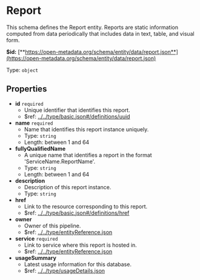# Report

This schema defines the Report entity. Reports are static information computed from data periodically that includes data in text, table, and visual form.

**$id:** [**https://open-metadata.org/schema/entity/data/report.json**](https://open-metadata.org/schema/entity/data/report.json)

Type: `object`

## Properties

* **id** `required`
  * Unique identifier that identifies this report.
  * $ref: [../../type/basic.json\#/definitions/uuid](../types/basic.md#types-definitions-in-this-schema)
* **name** `required`
  * Name that identifies this report instance uniquely.
  * Type: `string`
  * Length: between 1 and 64
* **fullyQualifiedName**
  * A unique name that identifies a report in the format 'ServiceName.ReportName'.
  * Type: `string`
  * Length: between 1 and 64
* **description**
  * Description of this report instance.
  * Type: `string`
* **href**
  * Link to the resource corresponding to this report.
  * $ref: [../../type/basic.json\#/definitions/href](../types/basic.md#types-definitions-in-this-schema)
* **owner**
  * Owner of this pipeline.
  * $ref: [../../type/entityReference.json](../types/entity-reference.md)
* **service** `required`
  * Link to service where this report is hosted in.
  * $ref: [../../type/entityReference.json](../types/entity-reference.md)
* **usageSummary**
  * Latest usage information for this database.
  * $ref: [../../type/usageDetails.json](../types/usage-details.md)


